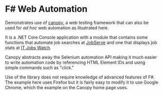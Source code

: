 # F# Web Automation

Demonstrates use of [canopy], a web testing framework that can also be used for _ad hoc_ web automation as illustrated here.

It is a .NET Core Console application with a module that contains some functions that automate job searches at [JobServe] and one that displays job stats at [IT Jobs Watch].

Canopy abstracts away the Selenium automation API making it much easier to write automation code by referencing HTML Element IDs and using simple commands such as "click."

Use of the library does not require knowledge of advanced features of F#. The example here uses Firefox but it is fairly easy to modify it to use Google Chrome, which the example on the Canopy home page uses.

[canopy]: <https://lefthandedgoat.github.io/canopy/>
[JobServe]: <https://www.jobserve.com/>
[IT Jobs Watch]: <https://www.itjobswatch.co.uk/>
